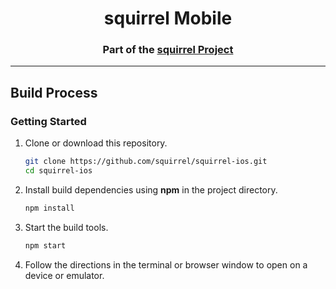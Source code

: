 <h1 align="center">squirrel Mobile</h1>
<h3 align="center">Part of the <a href="https://squirrel.org">squirrel Project</a></h3>

---
## Build Process

### Getting Started

1. Clone or download this repository.

   ```sh
   git clone https://github.com/squirrel/squirrel-ios.git
   cd squirrel-ios
   ```

2. Install build dependencies using **npm** in the project directory.

   ```sh
   npm install
   ```

3. Start the build tools.

   ```sh
   npm start
   ```

4. Follow the directions in the terminal or browser window to open on a device or emulator.


